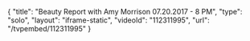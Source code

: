{
    "title": "Beauty Report with Amy Morrison 07.20.2017 - 8 PM",
    "type": "solo",
    "layout": "iframe-static",
    "videoId": "112311995",
    "url": "\/tvpembed\/112311995"
}